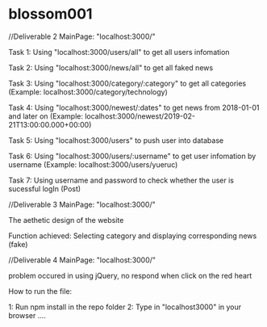 # blossom001


//Deliverable 2 MainPage: "localhost:3000/"

Task 1: Using "localhost:3000/users/all" to get all users infomation

Task 2: Using "localhost:3000/news/all" to get all faked news

Task 3: Using "localhost:3000/category/:category" to get all categories (Example: localhost:3000/category/technology)

Task 4: Using "localhost:3000/newest/:dates" to get news from 2018-01-01 and later on (Example: localhost:3000/newest/2019-02-21T13:00:00.000+00:00)

Task 5: Using "localhost:3000/users" to push user into database

Task 6: Using "localhost:3000/users/:username" to get user infomation by username (Example: localhost:3000/users/yueruc)

Task 7: Using username and password to check whether the user is sucessful logIn (Post)

//Deliverable 3 MainPage: "localhost:3000/"

The aethetic design of the website 

Function achieved: Selecting category and displaying corresponding news (fake) 


//Deliverable 4 MainPage: "localhost:3000/"

problem occured in using jQuery, no respond when click on the red heart

How to run the file:

1: Run npm install in the repo folder
2: Type in "localhost3000" in your browser
....
